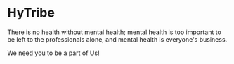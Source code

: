 # HyTribe
There is no health without mental health; mental health is too important to be left to the professionals alone, and mental health is everyone's business.

We need you to be a part of Us!

